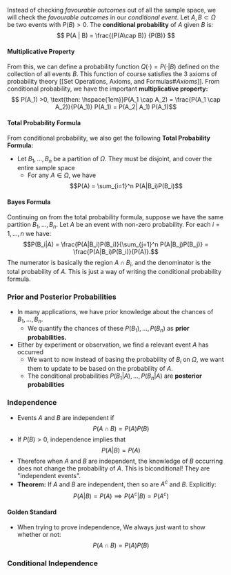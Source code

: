 Instead of checking *favourable outcomes* out of all the sample space, we will check the *favourable outcomes* in our *conditional event*. Let $A, B \subset \Omega$ be two events with $P(B) >0$. The **conditional probability** of $A$ given $B$ is:
$$ P(A | B) = \frac{(P(A\cap B)} {P(B)} $$
#### Multiplicative Property
From this, we can define a probability function $Q(\cdot) = P(\cdot | B)$ defined on the collection of all events $B$. This function of course satisfies the 3 axioms of probability theory [[Set Operations, Axioms, and Formulas#*Axioms*]]. From conditional probability, we have the important **multiplicative property:**
$$ P(A_1) >0, \text{then: \hspace{1em}}P(A_1 \cap A_2) =  \frac{P(A_1 \cap A_2)}{P(A_1)} P(A_1) = P(A_2| A_1) P(A_1)$$


#### Total Probability Formula
From conditional probability, we also get the following **Total Probability Formula:**
- Let $B_1, \ldots, B_n$ be a partition of $\Omega$. They must be disjoint, and cover the entire sample space
	- For any $A \in \Omega$, we have $$P(A) = \sum_{i=1}^n P(A|B_i)P(B_i)$$
#### Bayes Formula
Continuing on from the total probability formula, suppose we have the same partition $B_1 , \ldots, B_n$. Let $A$ be an event with non-zero probability. For each $i = 1, \ldots, n$ we have:
$$P(B_i|A) = \frac{P(A|B_i)P(B_i)}{\sum_{j=1}^n P(A|B_j)P(B_j)} = \frac{P(A|B_i)P(B_i)}{P(A)}.$$
The numerator is basically the region $A\cap B_i$, and the denominator is the total probability of $A$. This is just a way of writing the conditional probability formula.

### Prior and Posterior Probabilities
- In many applications, we have prior knowledge about the chances of $B_1, \ldots, B_n$.
	- We quantify the chances of these $P(B_1), \ldots, P(B_n)$ as **prior probabilities.**
- Either by experiment or observation, we find a relevant event $A$ has occurred
	- We want to now instead of basing the probability of $B_i$ on $\Omega$, we want them to update to be based on the probability of $A$.
	- The conditional probabilities $P(B_1|A), \ldots, P(B_n|A)$ are **posterior probabilities**
### Independence
- Events $A$ and $B$ are independent if 
$$ P(A\cap B) = P(A)P(B)$$
- If $P(B) > 0$, independence implies that $$P(A|B) = P(A)$$
- Therefore when $A$ and $B$ are independent, the knowledge of $B$ occurring does not change the probability of $A$. This is biconditional! They are "independent events".
- **Theorem:** If $A$ and $B$ are independent, then so are $A^c$ and $B$. Explicitly:
$$P(A|B) = P(A) \implies P(A^c |B) = P(A^c)$$

#### Golden Standard
- When trying to prove independence, We always just want to show whether or not:
$$ P(A \cap B) = P(A)P(B)$$

### Conditional Independence